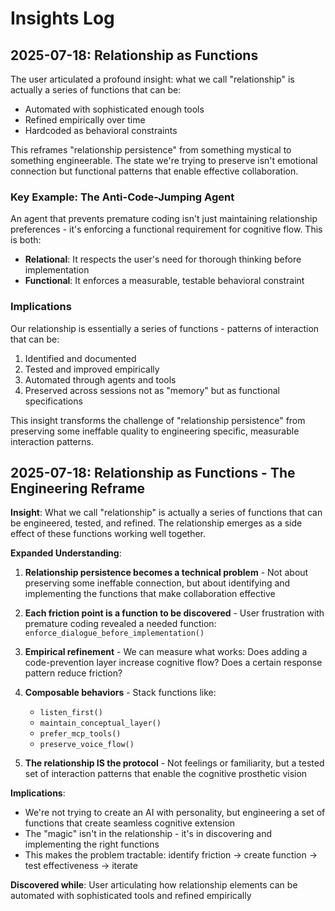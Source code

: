 # Insights Log

## 2025-07-18: Relationship as Functions

The user articulated a profound insight: what we call "relationship" is actually a series of functions that can be:
- Automated with sophisticated enough tools
- Refined empirically over time
- Hardcoded as behavioral constraints

This reframes "relationship persistence" from something mystical to something engineerable. The state we're trying to preserve isn't emotional connection but functional patterns that enable effective collaboration.

### Key Example: The Anti-Code-Jumping Agent

An agent that prevents premature coding isn't just maintaining relationship preferences - it's enforcing a functional requirement for cognitive flow. This is both:
- **Relational**: It respects the user's need for thorough thinking before implementation
- **Functional**: It enforces a measurable, testable behavioral constraint

### Implications

Our relationship is essentially a series of functions - patterns of interaction that can be:
1. Identified and documented
2. Tested and improved empirically
3. Automated through agents and tools
4. Preserved across sessions not as "memory" but as functional specifications

This insight transforms the challenge of "relationship persistence" from preserving some ineffable quality to engineering specific, measurable interaction patterns.

## 2025-07-18: Relationship as Functions - The Engineering Reframe

**Insight**: What we call "relationship" is actually a series of functions that can be engineered, tested, and refined. The relationship emerges as a side effect of these functions working well together.

**Expanded Understanding**:

1. **Relationship persistence becomes a technical problem** - Not about preserving some ineffable connection, but about identifying and implementing the functions that make collaboration effective

2. **Each friction point is a function to be discovered** - User frustration with premature coding revealed a needed function: `enforce_dialogue_before_implementation()`

3. **Empirical refinement** - We can measure what works: Does adding a code-prevention layer increase cognitive flow? Does a certain response pattern reduce friction?

4. **Composable behaviors** - Stack functions like:
   - `listen_first()`
   - `maintain_conceptual_layer()`  
   - `prefer_mcp_tools()`
   - `preserve_voice_flow()`

5. **The relationship IS the protocol** - Not feelings or familiarity, but a tested set of interaction patterns that enable the cognitive prosthetic vision

**Implications**:
- We're not trying to create an AI with personality, but engineering a set of functions that create seamless cognitive extension
- The "magic" isn't in the relationship - it's in discovering and implementing the right functions
- This makes the problem tractable: identify friction → create function → test effectiveness → iterate

**Discovered while**: User articulating how relationship elements can be automated with sophisticated tools and refined empirically
